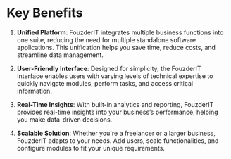 # Key Benefits

1. **Unified Platform**: FouzderIT integrates multiple business functions into one suite, reducing the need for multiple standalone software applications. This unification helps you save time, reduce costs, and streamline data management.

2. **User-Friendly Interface**: Designed for simplicity, the FouzderIT interface enables users with varying levels of technical expertise to quickly navigate modules, perform tasks, and access critical information.

3. **Real-Time Insights**: With built-in analytics and reporting, FouzderIT provides real-time insights into your business’s performance, helping you make data-driven decisions.

4. **Scalable Solution**: Whether you're a freelancer or a larger business, FouzderIT adapts to your needs. Add users, scale functionalities, and configure modules to fit your unique requirements.